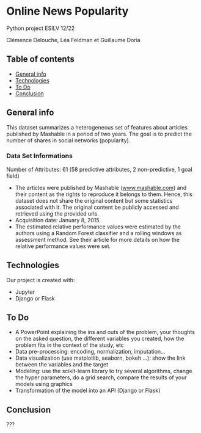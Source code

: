 # Online News Popularity
Python project ESILV 12/22

Clémence Delouche, Léa Feldman et Guillaume Doria

## Table of contents
* [General info](#general-info)
* [Technologies](#technologies)
* [To Do](#setup)
* [Conclusion](#conclusion)

## General info
This dataset summarizes a heterogeneous set of features about articles published by Mashable in a period of two years. The goal is to predict the number of shares in social networks (popularity).

### Data Set Informations 

Number of Attributes: 61 (58 predictive attributes, 2 non-predictive, 1 goal field)

* The articles were published by Mashable (www.mashable.com) and their content as the rights to reproduce it belongs to them. Hence, this dataset does not share the original content but some statistics associated with it. The original content be publicly accessed and retrieved using the provided urls.
* Acquisition date: January 8, 2015
* The estimated relative performance values were estimated by the authors using a Random Forest classifier and a rolling windows as assessment method. See their article for more details on how the relative performance values were set.
	
## Technologies
Our project is created with:
* Jupyter
* Django or Flask


## To Do 
* A PowerPoint explaining the ins and outs of the problem, your thoughts on the asked
question, the different variables you created, how the problem fits in the context of the
study, etc
* Data pre-processing: encoding, normalization, imputation…
* Data visualization (use matplotlib, seaborn, bokeh ...): show the link between
the variables and the target
* Modeling: use the scikit-learn library to try several algorithms, change the
hyper parameters, do a grid search, compare the results of your models using
graphics
* Transformation of the model into an API (Django or Flask)

## Conclusion
???
